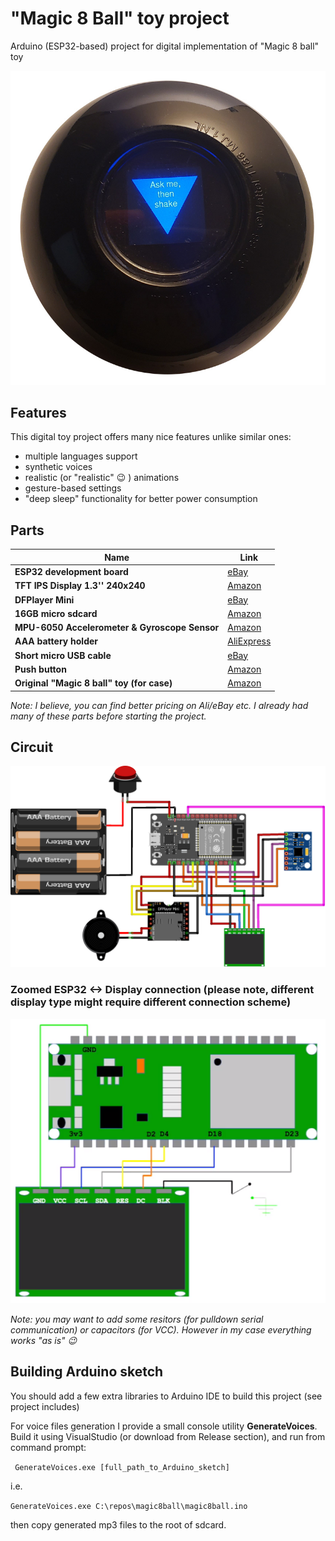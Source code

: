 # "Magic 8 Ball" toy project
Arduino (ESP32-based) project for digital implementation of "Magic 8 ball" toy

![Ball](/images/ball.jpg)

## Features
This digital toy project offers many nice features unlike similar ones:
* multiple languages support
* synthetic voices
* realistic (or "realistic" :wink: ) animations
* gesture-based settings
* "deep sleep" functionality for better power consumption

## Parts
Name | Link
------------ | -------------
**ESP32 development board** | [eBay](https://www.ebay.com/itm/Wireless-module-NodeMcu-v3-v2-ESP8266-D1MINI-Lua-WIFI-development-board-Rs4/283956013684?ssPageName=STRK%3AMEBIDX%3AIT)
**TFT IPS Display 1.3'' 240x240** | [Amazon](https://www.amazon.com/gp/product/B088CQ4GPT/)
**DFPlayer Mini**| [eBay](https://www.ebay.com/itm/Useful-Mini-Mp3-Player-Module-DFPlayer-Micro-SD-TF-U-disk-for-Arduino-US/152513919098)
**16GB micro sdcard**| [Amazon](https://www.amazon.com/PNY-Performance-microSD-Memory-P-SDU16G4X5-MP/dp/B083VMR3PL/)
**MPU-6050 Accelerometer & Gyroscope Sensor** | [Amazon](https://www.amazon.com/Ximimark-MPU-6050-Accelerometer-Gyroscope-Converter/dp/B07M98PKT4)
**AAA battery holder** | [AliExpress](https://www.aliexpress.com/item/32719302709.html?spm=a2g0s.9042311.0.0.27424c4dsAHXA0)
**Short micro USB cable** | [eBay](https://www.ebay.com/itm/1M-Micro-USB-Extension-Charging-Data-Cable-Charger-Type-A-Male-To-Female/302277483939)
**Push button** | [Amazon](https://www.amazon.com/OFNMY-Self-Locking-Latching-Button-Switch/dp/B07NX7S9VV/)
**Original "Magic 8 ball" toy (for case)** | [Amazon](https://www.amazon.com/Mattel-Games-Magic-Ball-Retro/dp/B0149MC426/)

_Note: I believe, you can find better pricing on Ali/eBay etc. I already had many of these parts before starting the project._

## Circuit
![Circuit](/images/Magic8Ball_bb.png)
### Zoomed ESP32 <-> Display connection (please note, different display type might require different connection scheme)
![Display](/images/ESP32_disp.png)

_Note: you may want to add some resitors (for pulldown serial communication) or capacitors (for VCC). However in my case everything works "as is" :wink:_

## Building Arduino sketch
You should add a few extra libraries to Arduino IDE to build this project (see project includes)

For voice files generation I provide a small console utility **GenerateVoices**. Build it using VisualStudio (or download from Release section), and run from command prompt:

`
GenerateVoices.exe [full_path_to_Arduino_sketch]`

i.e.

`GenerateVoices.exe C:\repos\magic8ball\magic8ball.ino
`

then copy generated mp3 files to the root of sdcard.
